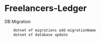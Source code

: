 # Freelancers-Ledger
 
DB Migration
```bash
    dotnet ef migrations add migrationName
    dotnet ef database update
```